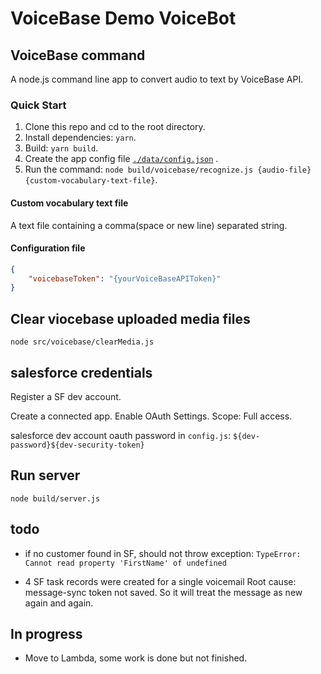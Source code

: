 # VoiceBase Demo VoiceBot

## VoiceBase command

A node.js command line app to convert audio to text by VoiceBase API.

### Quick Start

1. Clone this repo and cd to the root directory.
2. Install dependencies: `yarn`.
3. Build: `yarn build`.
4. Create the app config file [`./data/config.json`](configuration-file) .
5. Run the command: `node build/voicebase/recognize.js {audio-file} {custom-vocabulary-text-file}`.

#### Custom vocabulary text file

A text file containing a comma(space or new line) separated string.

#### Configuration file

```json
{
    "voicebaseToken": "{yourVoiceBaseAPIToken}"
}
```


## Clear viocebase uploaded media files

```
node src/voicebase/clearMedia.js
```


## salesforce credentials

Register a SF dev account.

Create a connected app. Enable OAuth Settings. Scope: Full access.

salesforce dev account oauth password in `config.js`: `${dev-password}${dev-security-token}`


## Run server

```
node build/server.js
```


## todo

- if no customer found in SF, should not throw exception: `TypeError: Cannot read property 'FirstName' of undefined`

- 4 SF task records were created for a single voicemail
    Root cause: message-sync token not saved. So it will treat the message as new again and again.


## In progress

- Move to Lambda, some work is done but not finished.
